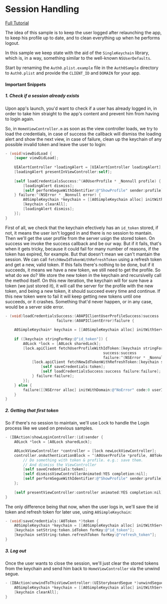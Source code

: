# Session Handling 

[Full Tutorial](https://auth0.com/docs/quickstart/native/ios-objc/03-session-handling)

The idea of this sample is to keep the user logged after relaunching the app, to keep his profile up to date, and to clean everything up when he performs logout.

In this sample we keep state with the aid of the `SingleKeychain` library, which is, in a way, something similar to the well-known `NSUserDefaults`.

Start by renaming the `Auth0.plist.example` file in the `Auth0Sample` directory to `Auth0.plist` and provide the `CLIENT_ID` and `DOMAIN` for your app.

#### Important Snippets

##### 1. Check if a session already exists

Upon app's launch, you'd want to check if a user has already logged in, in order to take him straight to the app's content and prevent him from having to login again.

So, in `HomeViewController.m` as soon as the view controller loads, we try to load the credentials, in case of success the callback will dismiss the loading alert and show the next view, in case of failure, clean up the keychain of any possible invalid token and leave the user to login:

```objective-c
- (void)viewDidLoad {
    [super viewDidLoad];
    
    UIAlertController *loadingAlert = [UIAlertController loadingAlert];
    [loadingAlert presentInViewController:self];
    
    [self loadCredentialsSuccess:^(A0UserProfile * _Nonnull profile) {
        [loadingAlert dismiss];
        [self performSegueWithIdentifier:@"ShowProfile" sender:profile];
    } failure:^(NSError * _Nonnull error) {
        A0SimpleKeychain *keychain = [[A0SimpleKeychain alloc] initWithService:@"Auth0"];
        [keychain clearAll];
        [loadingAlert dismiss];
    }];
}

```

First of all, we check that the keychain efectively has an `id_token` stored, if not, it means the user isn't logged in and there is no session to mantain.
Then we'll get the user profile from the server usign the stored token. On success we invoke the success callback and be our way. But if it fails, that's when it gets tricky, because it could fail for many number of reasons, if the token has expired, for example. But that doesn't mean we can't mantain the session. We can call `fetchNewIdTokenWithRefreshToken` using a refresh token and get a new, valid token. If this fails there's nothing to be done, but if it succeeds, it means we have a new token, we still need to get the profile.
So what do we do? We store the new token in the keychain and recursivelly call the method itself. 
On this new iteration, the keychain will for sure have a token (we just stored it), it will call the server for the profile with the new token, and being a new token, it should succeed every time and continue. If this new token were to fail it will keep getting new tokens until one succeeds, or it crashes. Something that'd never happen, or in any case, would be a server side error.

```objective-c
- (void)loadCredentialsSuccess:(A0APIClientUserProfileSuccess)success
                       failure:(A0APIClientError)failure {
    
    A0SimpleKeychain* keychain = [[A0SimpleKeychain alloc] initWithService:@"Auth0"];
    
    if ([keychain stringForKey:@"id_token"]) {
        A0Lock *lock = [A0Lock sharedLock];
        [lock.apiClient fetchUserProfileWithIdToken:[keychain stringForKey:@"id_token"]
                                            success:success
                                            failure:^(NSError * _Nonnull error) {
            [lock.apiClient fetchNewIdTokenWithRefreshToken:[keychain stringForKey:@"refresh_token"] parameters:nil success:^(A0Token * _Nonnull token) {
                [self saveCredentials:token];
                [self loadCredentialsSuccess:success failure:failure];
            } failure:failure];
        }];
    } else {
        failure([[NSError alloc] initWithDomain:@"NoError" code:0 userInfo:nil]);
    }
}
```

##### 2. Getting that first token

So if there's no session to maintain, we'll use Lock to handle the Login process like we used on previous samples. 
```objective-c
- (IBAction)showLoginController:(id)sender {
    A0Lock *lock = [A0Lock sharedLock];

    A0LockViewController *controller = [lock newLockViewController];
    controller.onAuthenticationBlock = ^(A0UserProfile *profile, A0Token *token) {
        // Do something with token & profile. e.g.: save them.
        // And dismiss the ViewController
        [self saveCredentials:token];
        [self dismissViewControllerAnimated:YES completion:nil];
        [self performSegueWithIdentifier:@"ShowProfile" sender:profile];
    };
    
    [self presentViewController:controller animated:YES completion:nil];
}
```

The only difference being that now, when the user logs in, we'll save the id token and refresh token for later use, using `A0SimpleKeychain`:

```objective-c
- (void)saveCredentials:(A0Token *)token {
    A0SimpleKeychain *keychain = [[A0SimpleKeychain alloc] initWithService:@"Auth0"];
    [keychain setString:token.idToken forKey:@"id_token"];
    [keychain setString:token.refreshToken forKey:@"refresh_token"];
}
```

##### 3. Log out

Once the user wants to close the session, we'll just clear the stored tokens from the keychain and send him back to `HomeViewController` via the unwind segue.

```objective-c
- (IBAction)unwindToThisViewController:(UIStoryboardSegue *)unwindSegue {
    A0SimpleKeychain *keychain = [[A0SimpleKeychain alloc] initWithService:@"Auth0"];
    [keychain clearAll];
}
```

